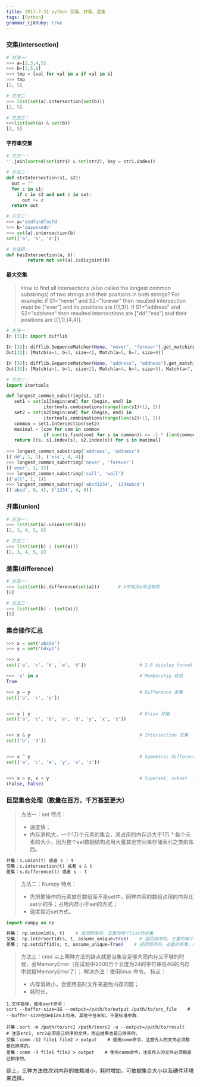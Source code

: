 ```yaml
---
title: 2017-7-31 python 交集、并集、差集
tags: [Python]
grammar_cjkRuby: true
---
```

### 交集(intersection)
```python
# 方法一:
>>> a=[2,3,4,5]
>>> b=[2,5,8]
>>> tmp = [val for val in a if val in b]
>>> tmp
[2, 5]

# 方法二
>>> list(set(a).intersection(set(b)))
[2, 5]

# 方法三：
>>>list(set(a) & set(b))
[2, 5]
```
#### 字符串交集
```python
# 方法一：
''.join(sorted(set(str1) & set(str2), key = str1.index))

# 方法二：
def strIntersection(s1, s2):
  out = ""
  for c in s1:
    if c in s2 and not c in out:
      out += c
  return out

# 方法三：
>>> a='asdfasdfasfd'
>>> b='qazwsxedc'
>>> set(a).intersection(b)
set(['a', 's', 'd'])

# 方法四：
def hasIntersection(a, b):
        return not set(a).isdisjoint(b)
```
#### 最大交集

> How to find all intersections (also called the longest common substrings) of two strings and their positions in both strings?
For example:
if S1="never" and S2="forever" then resulted intersection must be ["ever"] and its positions are [(1,3)]. 
If S1="address" and S2="oddness" then resulted intersections are ["dd","ess"] and their positions are [(1,1),(4,4)].

```python
# 方法一：
In [31]: import difflib

In [32]: difflib.SequenceMatcher(None, "never", "forever").get_matching_blocks()
Out[32]: [Match(a=1, b=3, size=4), Match(a=5, b=7, size=0)]

In [33]: difflib.SequenceMatcher(None, "address", "oddness").get_matching_blocks()
Out[33]: [Match(a=1, b=1, size=2), Match(a=4, b=4, size=3), Match(a=7, b=7, size=0)]

# 方法二：
import itertools

def longest_common_substring(s1, s2):
   set1 = set(s1[begin:end] for (begin, end) in
              itertools.combinations(range(len(s1)+1), 2))
   set2 = set(s2[begin:end] for (begin, end) in
              itertools.combinations(range(len(s2)+1), 2))
   common = set1.intersection(set2)
   maximal = [com for com in common
              if sum((s.find(com) for s in common)) == -1 * (len(common)-1)]
   return [(s, s1.index(s), s2.index(s)) for s in maximal]
   
>>> longest_common_substring('address', 'oddness')
[('dd', 1, 1), ('ess', 4, 4)]
>>> longest_common_substring('never', 'forever')
[('ever', 1, 3)]
>>> longest_common_substring('call', 'wall')
[('all', 1, 1)]
>>> longest_common_substring('abcd1234', '1234abcd')
[('abcd', 0, 4), ('1234', 4, 0)]
```

### 并集(union)
```python
# 方法一：
>>> list(set(a).union(set(b)))
[2, 3, 4, 5, 8]

# 方法二：
>>> list(set(b) | (set(a)))
[2, 3, 4, 5, 8]
```

### 差集(difference)
```python
# 方法一：
>>> list(set(b).difference(set(a)))       # b中有而a中没有的
[8]

# 方法二：
>>> list(set(b) - (set(a)))
[8]
```

### 集合操作汇总
```python
>>> x = set('abcde')
>>> y = set('bdxyz')

>>> x
set(['a', 'c', 'b', 'e', 'd'])                    # 2.6 display format

>>> 'e' in x                                      # Membership 成员
True

>>> x – y                                         # Difference 差集
set(['a', 'c', 'e'])


>>> x | y                                         # Union 并集
set(['a', 'c', 'b', 'e', 'd', 'y', 'x', 'z'])


>>> x & y                                         # Intersection 交集
set(['b', 'd'])


>>> x ^ y                                         # Symmetric difference (XOR) 补集
set(['a', 'c', 'e', 'y', 'x', 'z'])


>>> x > y, x < y                                  # Superset, subset  父级，子级
(False, False)
```

### 巨型集合处理（数量在百万，千万甚至更大）

> 方法一：set
> 特点：
> - 速度快；
> - 内存消耗大，一个1万个元素的集合，其占用的内存远大于1万 * 每个元素的大小，因为整个set数据结构占用大量其他空间来存储索引之类的东西。

```python
并集：s.union(t) 或者 s | t
交集：s.intersection(t) 或者 s & t
差集：s.difference(t) 或者 s - t
```

> 方法二：Numpy
> 特点：
> - 先把要操作的元素放在数组而不是set中，同样内容的数组占用的内存比set小的多；占用内存小于set的方式；
> - 速度接近set方式。
```python
import numpy as np

并集： np.union1d(s, t)    # 返回排序的、去重的两个list的合集
交集： np.intersect1d(s, t, assume_unique=True)    # 返回排序的、去重的两个list的交集，尽可能保证传入的两个list是去重的，这可以加快运算速度。
差集： np.setdiff1d(s, t, assume_unique=True)    # 返回排序的，去重的差集，assume_unique参数同上。
```

> 方法三：cmd
> 以上两种方法的缺点就是当集合足够大而内存又不够的时候，会MemoryError（在试验中2000万个长度为24的字符串在4G的内存中就报MemoryError了）；
> 解决办法：使用linux 命令。
> 特点：
> - 内存消耗小，会使用临时文件来避免内存问题；
> - 耗时长。
```
1.文件排序，使用sort命令：
sort --buffer-size=1G --output=/path/to/output /path/to/src_file    # --buffer-size在Debian上可用，其他平台未知，不是标准参数.

并集：sort -m /path/to/src1 /path/tosrc2 -u --output=/path/to/result    # 注意src1, src2必须是已排序的文件，而且结果也是已排序的。
交集：comm -12 file1 file2 > output    # 使用comm命令，注意传入的文件必须都是已排序的。
差集：comm -3 file1 file2 > output    # 使用comm命令，注意传入的文件必须都是已排序的。
```

综上，三种方法依次对内存的依赖减小，耗时增加，可依据集合大小以及硬件环境来选择。
